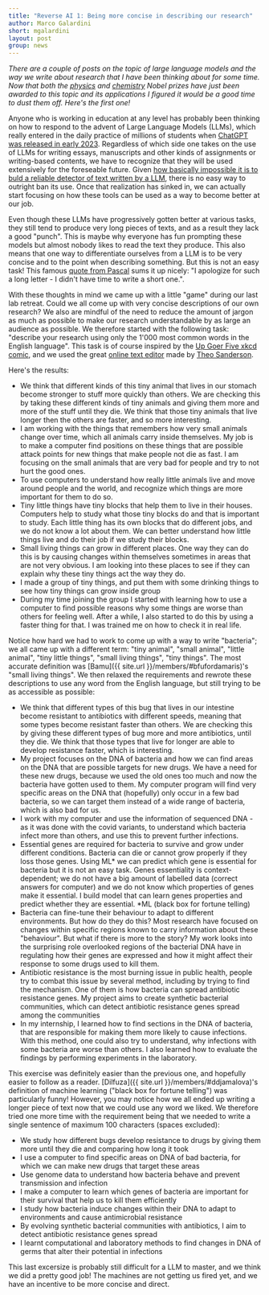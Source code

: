 ```yaml
---
title: "Reverse AI 1: Being more concise in describing our research"
author: Marco Galardini
short: mgalardini
layout: post
group: news
---
```


_There are a couple of posts on the topic of large language models and the way we write about research that I have been thinking about for some time.
Now that both the [physics](https://www.nobelprize.org/prizes/physics/2024/summary/) and 
[chemistry](https://www.nobelprize.org/prizes/chemistry/2024/summary/) Nobel prizes have just been awarded
to this topic and its applications I figured it would be a good time to
dust them off. Here's the first one!_

Anyone who is working in education at any level has probably been thinking on how to respond to the advent of Large Language Models (LLMs),
which really entered in the daily practice of millions of students when [ChatGPT was released in early 2023](https://en.wikipedia.org/wiki/ChatGPT).
Regardless of which side one takes on the use of LLMs for writing essays, manuscripts and other kinds of assignments
or writing-based contents, we have to recognize that they will be used extensively for the foreseable future.
Given [how basically impossible it is to buld a reliable detector of text written by a LLM](https://www.technologyreview.com/2023/02/07/1067928/why-detecting-ai-generated-text-is-so-difficult-and-what-to-do-about-it/),
there is no easy way
to outright ban its use. Once that realization has sinked in, we can actually start focusing on how these
tools can be used as a way to become better at our job.

Even though these LLMs have progressively gotten better at various tasks, they still tend to produce very
long pieces of texts, and as a result they lack a good "punch". This is maybe why everyone has fun
prompting these models but almost nobody likes to read the text they produce. This also means that
one way to differentiate ourselves from a LLM is to be very concise and to the point when describing
something. But this is not an easy task! This famous [quote from Pascal](https://quoteinvestigator.com/2012/04/28/shorter-letter/) sums it up nicely:
"I apologize for such a long letter - I didn't have time to write a short one.".

With these thoughts in mind we came up with a little "game" during our last lab retreat.
Could we all come up with very concise descriptions of our own research?
We also are mindful of the need to reduce the amount of jargon as much as possible to
make our research understandable by as large an audience as possible.
We therefore started with the following task: "describe your research using only the
1'000 most common words in the English language". This task is of course inspired
by the [Up Goer Five xkcd comic](https://xkcd.com/1133/), and we used the great [online text editor](https://splasho.com/upgoer5/) made by
[Theo Sanderson](https://theo.io/).

Here's the results:

- We think that different kinds of this tiny animal that lives in our stomach become stronger to stuff more quickly than others. We are checking this by taking these different kinds of tiny animals and giving them more and more of the stuff until they die. We think that those tiny animals that live longer then the others are faster, and so more interesting.
- I am working with the things that remembers how very small animals change over time, which all animals carry inside themselves. My job is to make a computer find positions on these things that are possible attack points for new things that make people not die as fast. I am focusing on the small animals that are very bad for people and try to not hurt the good ones.
- To use computers to understand how really little animals live and move around people and the world, and recognize which things are more important for them to do so.
- Tiny little things have tiny blocks that help them to live in their houses. Computers help to study what those tiny blocks do and that is important to study. Each little thing has its own blocks that do different jobs, and we do not know a lot about them. We can better understand how little things live and do their job if we study their blocks.
- Small living things can grow in different places. One way they can do this is by causing changes within themselves sometimes in areas that are not very obvious. I am looking into these places to see if they can explain why these tiny things act the way they do.
- I made a group of tiny things, and put them with some drinking things to see how tiny things can grow inside group
- During my time joining the group I started with learning how to use a computer to find possible reasons why some things are worse than others for feeling well. After a while, I also started to do this by using a faster thing for that. I was trained me on how to check it in real life.

Notice how hard we had to work to come up with a way to write "bacteria"; we all came up with a different term:
"tiny animal", "small animal", "little animal", "tiny little things", "small living things", "tiny things".
The most accurate definition was [Bamu]({{ site.url }}/members/#bfufordamaris)'s "small living things". We then relaxed the requirements and rewrote these
descriptions to use any word from the English language, but still trying to be as accessible as possible:

- We think that different types of this bug that lives in our intestine become resistant to antibiotics with different speeds, meaning that some types become resistant faster than others. We are checking this by giving these different types of bug more and more antibiotics, until they die. We think that those types that live for longer are able to develop resistance faster, which is interesting.
- My project focuses on the DNA of bacteria and how we can find areas on the DNA that are possible targets for new drugs. We have a need for these new drugs, because we used the old ones too much and now the bacteria have gotten used to them. My computer program will find very specific areas on the DNA that (hopefully) only occur in a few bad bacteria,  so we can target them instead of a wide range of bacteria, which is also bad for us.
- I work with my computer and use the information of sequenced DNA - as it was done with the covid variants, to understand which bacteria infect more than others, and use this to prevent further infections.
- Essential genes are required for bacteria to survive and grow under different conditions. Bacteria can die or cannot grow properly if they loss those genes. Using ML\* we can predict which gene is essential for bacteria but it is not an easy task. Genes essentiality is context-dependent; we do not have a big amount of labelled data (correct answers for computer) and we do not know which properties of genes make it essential. I build model that can learn genes properties and predict whether they are essential. \*ML (black box for fortune telling)
- Bacteria can fine-tune their behaviour to adapt to different environments. But how do they do this? Most research have focused on changes within specific regions known to carry information about these "behaviour". But what if there is more to the story? My work looks into the surprising role overlooked regions of the bacterial DNA have in regulating how their genes are expressed and how it might affect their response to some drugs used to kill them.
- Antibiotic resistance is the most burning issue in public health, people try to combat this issue by several method, including by trying to find the mechanism. One of them is how bacteria can spread antibiotic resistance genes. My project aims to create synthetic bacterial communities, which can detect antibiotic resistance genes spread among the communities
- In my internship, I learned how to find sections in the DNA of bacteria, that are responsible for making them more likely to cause infections. With this method, one could also try to understand, why infections with some bacteria are worse than others. I also learned how to evaluate the findings by performing experiments in the laboratory.

This exercise was definitely easier than the previous one, and hopefully easier to follow as a reader.
[Dilfuza]({{ site.url }}/members/#ddjamalova)'s definition of machine learning ("black box for fortune telling") was particularly funny!
However, you may notice how we all ended up writing a longer piece of text now that we could use any word we liked.
We therefore tried one more time with the requirement being that we needed to write a single sentence of maximum 100 characters
(spaces excluded):

- We study how different bugs develop resistance to drugs by giving them more until they die and comparing how long it took
- I use a computer to find specific areas on DNA of bad bacteria, for which we can make new drugs that target these areas
- Use genome data to understand how bacteria behave and prevent transmission and infection
- I make a computer to learn which genes of bacteria are important for their survival that help us to kill them efficiently
- I study how bacteria induce changes within their DNA to adapt to environments and cause antimicrobial resistance
- By evolving synthetic bacterial communities with antibiotics, I aim to detect antibiotic resistance genes spread
- I learnt computational and laboratory methods to find changes in DNA of germs that alter their potential in infections

This last excersize is probably still difficult for a LLM to master, and we think we did a pretty good job!
The machines are not getting us fired yet, and we have an incentive to be more concise and direct.
